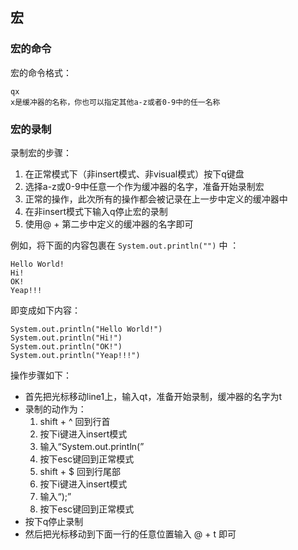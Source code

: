 
## 宏
### 宏的命令
宏的命令格式：

    qx
    x是缓冲器的名称，你也可以指定其他a-z或者0-9中的任一名称

### 宏的录制
录制宏的步骤：    
1. 在正常模式下（非insert模式、非visual模式）按下q键盘
2. 选择a-z或0-9中任意一个作为缓冲器的名字，准备开始录制宏
3. 正常的操作，此次所有的操作都会被记录在上一步中定义的缓冲器中
4. 在非insert模式下输入q停止宏的录制
5. 使用@ + 第二步中定义的缓冲器的名字即可

例如，将下面的内容包裹在 `System.out.println("")` 中 ：

```
Hello World!                                                                           
Hi!
OK!
Yeap!!!
```
即变成如下内容：
```
System.out.println("Hello World!")
System.out.println("Hi!")    
System.out.println("OK!")    
System.out.println("Yeap!!!") 
```
操作步骤如下：
* 首先把光标移动line1上，输入qt，准备开始录制，缓冲器的名字为t
* 录制的动作为：
  1. shift + ^ 回到行首
  2. 按下i键进入insert模式
  3. 输入“System.out.println(”
  4. 按下esc键回到正常模式
  5. shift + $ 回到行尾部
  6. 按下i键进入insert模式
  7. 输入“);”
  8. 按下esc键回到正常模式
* 按下q停止录制
* 然后把光标移动到下面一行的任意位置输入 @ + t 即可
